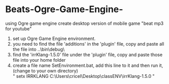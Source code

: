 # Beats-Ogre-Game-Engine-
using Ogre game engine create desktop version of mobile game "beat mp3 for youtube" 
1. set up Ogre Game Engine environment.
1. you need to find the file 'additions' in the 'plugin' file, copy and paste all the file into ..\bin\debug\
2. find the 'irrKlang-1.5.0' file under the 'plugin' file, copy and paste those file into your home folder
3. create a file name SetEnvironment.bat, add this line to it and then run it, (change to your own directory) <br/>
"  setx IRRKLANG  C:\Users\cricel\Desktop\classENV\irrKlang-1.5.0  " 
